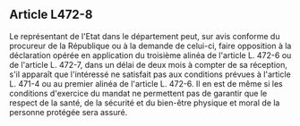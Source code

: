 ## Article L472-8

Le représentant de l'Etat dans le département peut, sur avis conforme du procureur de la République ou à la
demande de celui-ci, faire opposition à la déclaration opérée en application du troisième alinéa de l'article
L. 472-6 ou de l'article L. 472-7, dans un délai de deux mois à compter de sa réception, s'il apparaît que
l'intéressé ne satisfait pas aux conditions prévues à l'article L. 471-4 ou au premier alinéa de l'article L.
472-6. Il en est de même si les conditions d'exercice du mandat ne permettent pas de garantir que le respect
de la santé, de la sécurité et du bien-être physique et moral de la personne protégée sera assuré.

